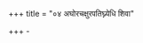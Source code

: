 +++
title = "०४ अघोरचक्षुरपतिघ्न्येधि शिवा"

+++
-<div class="js_include" url="/vedAH/atharva/shaunakam/rUDha-saMhitA/sAyaNa-bhAShyam/14/002/17_aghorachaxurapatighnI_syonA.md"  newLevelForH1="2" includeTitle="false"> </div>

